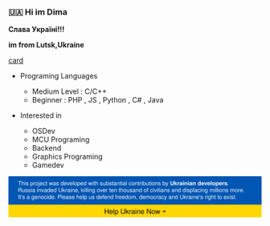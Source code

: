 ### 🇺🇦 Hi im Dima

**Слава Україні!!!**

**im from Lutsk,Ukraine** 

[card](https://dimutch833.github.io/dimutch833/about.html)

- Programing Languages
   * Medium Level : C/C++
   * Beginner : PHP , JS , Python , C# , Java
   
- Interested in
  * OSDev
  * MCU Programing
  * Backend
  * Graphics Programing
  * Gamedev

[![Stand With Ukraine](https://raw.githubusercontent.com/vshymanskyy/StandWithUkraine/main/banner-direct.svg)](https://stand-with-ukraine.pp.ua)
